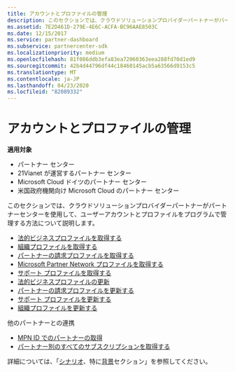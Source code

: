 ```yaml
---
title: アカウントとプロファイルの管理
description: このセクションでは、クラウドソリューションプロバイダーパートナーがパートナーセンターを使用して、ユーザーアカウントとプロファイルをプログラムで管理する方法について説明します。
ms.assetid: 7E2D461D-279E-4E6C-ACFA-BC96AAE8503C
ms.date: 12/15/2017
ms.service: partner-dashboard
ms.subservice: partnercenter-sdk
ms.localizationpriority: medium
ms.openlocfilehash: 81f086ddb3efa83ea72060363eea288fd70d1ed9
ms.sourcegitcommit: 42b4d44796df44c18460145acb5a63566d9153c5
ms.translationtype: MT
ms.contentlocale: ja-JP
ms.lasthandoff: 04/23/2020
ms.locfileid: "82089332"
---
```

# <a name="manage-accounts-and-profiles"></a>アカウントとプロファイルの管理

**適用対象**

- パートナー センター
- 21Vianet が運営するパートナー センター
- Microsoft Cloud ドイツのパートナー センター
- 米国政府機関向け Microsoft Cloud のパートナー センター

このセクションでは、クラウドソリューションプロバイダーパートナーがパートナーセンターを使用して、ユーザーアカウントとプロファイルをプログラムで管理する方法について説明します。

- [法的ビジネスプロファイルを取得する](get-legal-business-profile.md)
- [組織プロファイルを取得する](get-an-organization-profile.md)
- [パートナーの請求プロファイルを取得する](get-partner-billing-profile.md)
- [Microsoft Partner Network プロファイルを取得する](get-partner-network-profile.md)
- [サポート プロファイルを取得する](get-support-profile.md)
- [法的ビジネスプロファイルの更新](update-legal-business-profile.md)
- [パートナーの請求プロファイルを更新する](update-partner-billing-profile.md)
- [サポート プロファイルを更新する](update-support-profile.md)
- [組織プロファイルを更新する](update-an-organization-profile.md)

他のパートナーとの連携

- [MPN ID でのパートナーの取得](get-partner-by-mpn-id.md)
- [パートナー別のすべてのサブスクリプションを取得する](get-all-subscriptions-by-partner.md)

詳細については、「[シナリオ](scenarios.md)、特に[背景](scenarios.md#background)セクション」を参照してください。